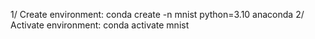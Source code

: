 1/ Create environment:
conda create -n mnist python=3.10 anaconda
2/ Activate environment:
conda activate mnist

